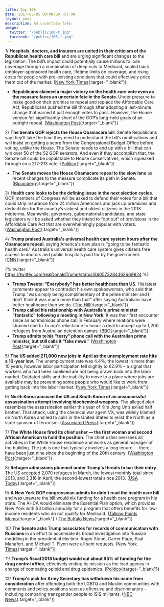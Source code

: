 ```yaml
---
title: Day 106
date: 2017-05-05 00:00:00 -07:00
layout: post
description: An uncertain fate.
image:
  twitter: "/public/106-t.jpg"
  facebook: "/public/106-f.jpg"
---
```


1/ **Hospitals, doctors, and insurers are united in their criticism of the Republican health care bill** and are urging significant changes to the legislation. The bill’s impact could potentially cause millions to lose coverage through a combination of deep cuts to Medicaid, scaled back employer-sponsored health care, lifetime limits on coverage, and rising costs for people with pre-existing conditions that could effectively price them out of the market. ([New York Times](https://www.nytimes.com/2017/05/04/health/health-care-bill-criticisms.html){:target="_blank"})

* **Republicans claimed a major victory on the health care vote even as the measure faces an uncertain fate in the Senate**. Under pressure to make good on their promise to repeal and replace the Affordable Care Act, Republicans pushed the bill through after adopting a last-minute change that earned it just enough votes to pass. However, the House version fell significantly short of the GOP’s long-held goals of an outright repeal. ([Washington Post](https://www.washingtonpost.com/powerpost/republicans-plan-health-care-vote-on-thursday-capping-weeks-of-fits-and-starts/2017/05/03/e7dd7c28-306d-11e7-9dec-764dc781686f_story.html){:target="_blank"})

2/ **The Senate GOP rejects the House Obamacare bill**. Senate Republicans say they’ll take the time they need to understand the bill’s ramifications and will insist on getting a score from the Congressional Budget Office before voting, unlike the House. The Senate needs to end up with a bill that can win over 50 of the 52 GOP senators. And even if they accomplish that, the Senate bill could be unpalatable to House conservatives, which squeaked through on a 217-213 vote. ([Politico](http://www.politico.com/story/2017/05/04/house-health-care-bill-senate-doa-238000){:target="_blank"})

* **The Senate moves the House Obamacare repeal to the slow lane** as recent changes to the measure complicate its path in Senate. ([Bloomberg](https://www.bloomberg.com/politics/articles/2017-05-05/senate-moves-obamacare-repeal-to-slow-lane-after-house-squeaker){:target="_blank"})

3/ **Health care looks to be the defining issue in the next election cycles**. GOP members of Congress will be asked to defend their votes for a bill that could strip insurance from 24 million Americans and jack up premiums and deductibles for the country’s sickest and oldest citizens in the 2018 midterms. Meanwhile, governors, gubernatorial candidates, and state legislators will be asked whether they intend to “opt out” of provisions in the Affordable Care Act that are overwhelmingly popular with voters. ([Washington Post](https://www.washingtonpost.com/politics/health-care-is-now-set-to-be-a-defining-issue-in-next-election-cycles/2017/05/05/cf8bafc2-3113-11e7-9dec-764dc781686f_story.html){:target="_blank"})

4/ **Trump praised Australia's universal health care system hours after the Obamacare repeal**, saying America's new plan is "going to be fantastic health care." Australia's universal health care system gives citizens free access to doctors and public hospitals paid for by the government. ([CNN](http://www.cnn.com/2017/05/04/politics/trump-us-australia-health-care/){:target="_blank"})

{% twitter https://twitter.com/realDonaldTrump/status/860573284462669824 %}

* **Trump Tweets: "Everybody" has better healthcare than US**. His latest comments appear to contradict his own spokeswoman, who said that Trump "was simply being complimentary of the prime minister and I don’t think it was much more than that" after saying Australians have better healthcare than we do. ([The Hill](http://thehill.com/policy/healthcare/332128-trump-everybody-has-better-healthcare-than-us){:target="_blank"})
* **Trump called his relationship with Australia'a prime minister "fantastic" following a meeting in New York**. It was their first encounter since an acrimonious phone call in February where relations were strained due to Trump's reluctance to honor a deal to accept up to 1,200 refugees from Australian detention camps. ([BBC](http://www.bbc.com/news/world-asia-39801455){:target="_blank"})
* **Trump admits to his "testy" phone call with the Australian prime minister, but still calls it "fake news."** ([Washington Post](https://www.washingtonpost.com/news/post-politics/wp/2017/05/04/trump-admits-to-testy-phone-call-with-australian-leader-but-still-calls-it-fake-news/){:target="_blank"})

5/ **The US added 211,000 new jobs in April as the unemployment rate hits a 10-year low**. The unemployment rate was 4.4%, the lowest in more than 10 years, however labor participation fell slightly to 62.9% – a signal that workers who had been sidelined are not being drawn back into the labor market. Outdated skills and the inability to move to a place where jobs are available may be preventing some people who would like to work from getting back into the labor market. ([New York Times](https://www.nytimes.com/2017/05/05/business/economy/jobs-report-unemployment.html){:target="_blank"})

6/ **North Korea accused the US and South Korea of an unsuccessful assassination attempt involving biochemical weapons**. The alleged plan resembles the assassination earlier this year of Kim Jong Un’s exiled half brother. That attack, using the chemical war agent VX, was widely blamed on North Korea and led to calls in the United States to relist the North as a state sponsor of terrorism. ([Associated Press](https://apnews.com/9aee3517640e45e59b12a02ac7876784/North-Korea-accuses-US,-South-Korea-of-assassination-attempt){:target="_blank"})

7/ **The White House fired its chief usher — the first woman and second African American to hold the position**. The chief usher oversees all activities in the White House residence and works as general manager of the building. The job is one that typically involves a long tenure — there have been just nine since the beginning of the 20th century. ([Washington Post](https://www.washingtonpost.com/news/post-politics/wp/2017/05/05/white-house-fires-its-chief-usher-the-first-woman-in-that-job/){:target="_blank"})

8/ **Refugee admissions plummet under Trump's threats to bar their entry**. The US accepted 2,070 refugees in March, the lowest monthly total since 2013, and 3,316 in April, the second-lowest total since 2013. ([USA Today](https://www.usatoday.com/story/news/world/2017/05/04/refugee-admissions-donald-trump-migrants/101036264/){:target="_blank"})

9/ **A New York GOP congressman admits he didn't read the health care bill** and was unaware the bill would nix funding for a health care program in his state. The AHCA would eliminate the Essential Plan option, which provides New York with $3 billion annually for a program that offers benefits for low-income residents who do not qualify for Medicaid. ([Talking Points Memo](http://talkingpointsmemo.com/livewire/chris-collins-essential-plan-unaware){:target="_blank"} / [The Buffalo News](http://buffalonews.com/2017/05/04/collins-says-didnt-read-health-bill-proves/){:target="_blank"})

10/ **The Senate asks Trump associates for records of communication with Russians** in an effort to accelerate its broad investigation into Russian meddling in the presidential election. Roger Stone, Carter Page, Paul Manafort, and Michael T. Flynn were all sent requests. ([New York Times](https://www.nytimes.com/2017/05/05/us/politics/senate-russia-trump-associates.html){:target="_blank"})

11/ **Trump’s fiscal 2018 budget would cut about 95% of funding for the drug control office**, effectively ending its mission as the lead agency in charge of combating opioid and drug epidemics. ([Politico](http://www.politico.com/story/2017/05/05/trump-budget-drug-control-office-238035){:target="_blank"})

12/ **Trump's pick for Army Secretary has withdrawn his name from consideration** after offending both the LGBTQ and Muslim communities with comments and policy positions seen as offensive and discriminatory – including comparing transgender people to ISIS militants. ([NBC News](http://www.nbcnews.com/feature/nbc-out/trump-s-army-secretary-pick-slammed-anti-transgender-islamophobic-n754806){:target="_blank"})
